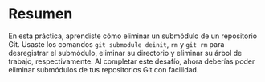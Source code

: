 # Resumen

En esta práctica, aprendiste cómo eliminar un submódulo de un repositorio Git. Usaste los comandos `git submodule deinit`, `rm` y `git rm` para desregistrar el submódulo, eliminar su directorio y eliminar su árbol de trabajo, respectivamente. Al completar este desafío, ahora deberías poder eliminar submódulos de tus repositorios Git con facilidad.
